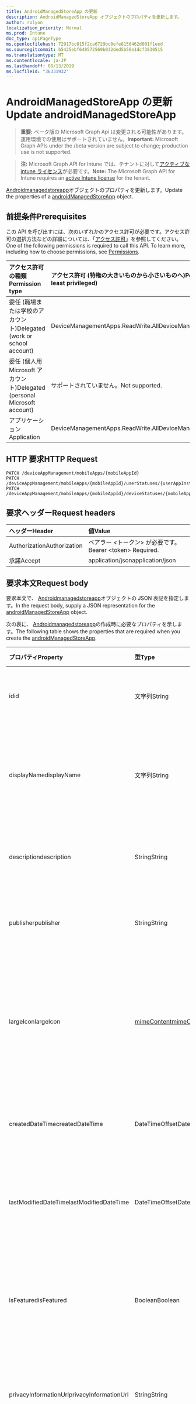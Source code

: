 ```yaml
---
title: AndroidManagedStoreApp の更新
description: AndroidManagedStoreApp オブジェクトのプロパティを更新します。
author: rolyon
localization_priority: Normal
ms.prod: Intune
doc_type: apiPageType
ms.openlocfilehash: 72917bc015f2ca6729bc0efe8156462d001f1eed
ms.sourcegitcommit: b5425ebf648572569b032ded5b56e1dcf3830515
ms.translationtype: MT
ms.contentlocale: ja-JP
ms.lasthandoff: 08/13/2019
ms.locfileid: "36331932"
---
```

# <a name="update-androidmanagedstoreapp"></a><span data-ttu-id="3efef-103">AndroidManagedStoreApp の更新</span><span class="sxs-lookup"><span data-stu-id="3efef-103">Update androidManagedStoreApp</span></span>

> <span data-ttu-id="3efef-104">**重要:** ベータ版の Microsoft Graph Api は変更される可能性があります。運用環境での使用はサポートされていません。</span><span class="sxs-lookup"><span data-stu-id="3efef-104">**Important:** Microsoft Graph APIs under the /beta version are subject to change; production use is not supported.</span></span>

> <span data-ttu-id="3efef-105">**注:** Microsoft Graph API for Intune では、テナントに対して[アクティブな intune ライセンス](https://go.microsoft.com/fwlink/?linkid=839381)が必要です。</span><span class="sxs-lookup"><span data-stu-id="3efef-105">**Note:** The Microsoft Graph API for Intune requires an [active Intune license](https://go.microsoft.com/fwlink/?linkid=839381) for the tenant.</span></span>

<span data-ttu-id="3efef-106">[Androidmanagedstoreapp](../resources/intune-apps-androidmanagedstoreapp.md)オブジェクトのプロパティを更新します。</span><span class="sxs-lookup"><span data-stu-id="3efef-106">Update the properties of a [androidManagedStoreApp](../resources/intune-apps-androidmanagedstoreapp.md) object.</span></span>

## <a name="prerequisites"></a><span data-ttu-id="3efef-107">前提条件</span><span class="sxs-lookup"><span data-stu-id="3efef-107">Prerequisites</span></span>
<span data-ttu-id="3efef-p101">この API を呼び出すには、次のいずれかのアクセス許可が必要です。アクセス許可の選択方法などの詳細については、「[アクセス許可](/graph/permissions-reference)」を参照してください。</span><span class="sxs-lookup"><span data-stu-id="3efef-p101">One of the following permissions is required to call this API. To learn more, including how to choose permissions, see [Permissions](/graph/permissions-reference).</span></span>

|<span data-ttu-id="3efef-110">アクセス許可の種類</span><span class="sxs-lookup"><span data-stu-id="3efef-110">Permission type</span></span>|<span data-ttu-id="3efef-111">アクセス許可 (特権の大きいものから小さいものへ)</span><span class="sxs-lookup"><span data-stu-id="3efef-111">Permissions (from most to least privileged)</span></span>|
|:---|:---|
|<span data-ttu-id="3efef-112">委任 (職場または学校のアカウント)</span><span class="sxs-lookup"><span data-stu-id="3efef-112">Delegated (work or school account)</span></span>|<span data-ttu-id="3efef-113">DeviceManagementApps.ReadWrite.All</span><span class="sxs-lookup"><span data-stu-id="3efef-113">DeviceManagementApps.ReadWrite.All</span></span>|
|<span data-ttu-id="3efef-114">委任 (個人用 Microsoft アカウント)</span><span class="sxs-lookup"><span data-stu-id="3efef-114">Delegated (personal Microsoft account)</span></span>|<span data-ttu-id="3efef-115">サポートされていません。</span><span class="sxs-lookup"><span data-stu-id="3efef-115">Not supported.</span></span>|
|<span data-ttu-id="3efef-116">アプリケーション</span><span class="sxs-lookup"><span data-stu-id="3efef-116">Application</span></span>|<span data-ttu-id="3efef-117">DeviceManagementApps.ReadWrite.All</span><span class="sxs-lookup"><span data-stu-id="3efef-117">DeviceManagementApps.ReadWrite.All</span></span>|

## <a name="http-request"></a><span data-ttu-id="3efef-118">HTTP 要求</span><span class="sxs-lookup"><span data-stu-id="3efef-118">HTTP Request</span></span>
<!-- {
  "blockType": "ignored"
}
-->
``` http
PATCH /deviceAppManagement/mobileApps/{mobileAppId}
PATCH /deviceAppManagement/mobileApps/{mobileAppId}/userStatuses/{userAppInstallStatusId}/app
PATCH /deviceAppManagement/mobileApps/{mobileAppId}/deviceStatuses/{mobileAppInstallStatusId}/app
```

## <a name="request-headers"></a><span data-ttu-id="3efef-119">要求ヘッダー</span><span class="sxs-lookup"><span data-stu-id="3efef-119">Request headers</span></span>
|<span data-ttu-id="3efef-120">ヘッダー</span><span class="sxs-lookup"><span data-stu-id="3efef-120">Header</span></span>|<span data-ttu-id="3efef-121">値</span><span class="sxs-lookup"><span data-stu-id="3efef-121">Value</span></span>|
|:---|:---|
|<span data-ttu-id="3efef-122">Authorization</span><span class="sxs-lookup"><span data-stu-id="3efef-122">Authorization</span></span>|<span data-ttu-id="3efef-123">ベアラー &lt;トークン&gt; が必要です。</span><span class="sxs-lookup"><span data-stu-id="3efef-123">Bearer &lt;token&gt; Required.</span></span>|
|<span data-ttu-id="3efef-124">承諾</span><span class="sxs-lookup"><span data-stu-id="3efef-124">Accept</span></span>|<span data-ttu-id="3efef-125">application/json</span><span class="sxs-lookup"><span data-stu-id="3efef-125">application/json</span></span>|

## <a name="request-body"></a><span data-ttu-id="3efef-126">要求本文</span><span class="sxs-lookup"><span data-stu-id="3efef-126">Request body</span></span>
<span data-ttu-id="3efef-127">要求本文で、 [Androidmanagedstoreapp](../resources/intune-apps-androidmanagedstoreapp.md)オブジェクトの JSON 表記を指定します。</span><span class="sxs-lookup"><span data-stu-id="3efef-127">In the request body, supply a JSON representation for the [androidManagedStoreApp](../resources/intune-apps-androidmanagedstoreapp.md) object.</span></span>

<span data-ttu-id="3efef-128">次の表に、 [Androidmanagedstoreapp](../resources/intune-apps-androidmanagedstoreapp.md)の作成時に必要なプロパティを示します。</span><span class="sxs-lookup"><span data-stu-id="3efef-128">The following table shows the properties that are required when you create the [androidManagedStoreApp](../resources/intune-apps-androidmanagedstoreapp.md).</span></span>

|<span data-ttu-id="3efef-129">プロパティ</span><span class="sxs-lookup"><span data-stu-id="3efef-129">Property</span></span>|<span data-ttu-id="3efef-130">型</span><span class="sxs-lookup"><span data-stu-id="3efef-130">Type</span></span>|<span data-ttu-id="3efef-131">説明</span><span class="sxs-lookup"><span data-stu-id="3efef-131">Description</span></span>|
|:---|:---|:---|
|<span data-ttu-id="3efef-132">id</span><span class="sxs-lookup"><span data-stu-id="3efef-132">id</span></span>|<span data-ttu-id="3efef-133">文字列</span><span class="sxs-lookup"><span data-stu-id="3efef-133">String</span></span>|<span data-ttu-id="3efef-134">エンティティのキー。</span><span class="sxs-lookup"><span data-stu-id="3efef-134">Key of the entity.</span></span> <span data-ttu-id="3efef-135">[mobileApp](../resources/intune-apps-mobileapp.md) から継承します</span><span class="sxs-lookup"><span data-stu-id="3efef-135">Inherited from [mobileApp](../resources/intune-apps-mobileapp.md)</span></span>|
|<span data-ttu-id="3efef-136">displayName</span><span class="sxs-lookup"><span data-stu-id="3efef-136">displayName</span></span>|<span data-ttu-id="3efef-137">文字列</span><span class="sxs-lookup"><span data-stu-id="3efef-137">String</span></span>|<span data-ttu-id="3efef-138">管理者が提供またはインポートしたアプリのタイトル。</span><span class="sxs-lookup"><span data-stu-id="3efef-138">The admin provided or imported title of the app.</span></span> <span data-ttu-id="3efef-139">[mobileApp](../resources/intune-apps-mobileapp.md) から継承します</span><span class="sxs-lookup"><span data-stu-id="3efef-139">Inherited from [mobileApp](../resources/intune-apps-mobileapp.md)</span></span>|
|<span data-ttu-id="3efef-140">description</span><span class="sxs-lookup"><span data-stu-id="3efef-140">description</span></span>|<span data-ttu-id="3efef-141">String</span><span class="sxs-lookup"><span data-stu-id="3efef-141">String</span></span>|<span data-ttu-id="3efef-142">アプリの説明。</span><span class="sxs-lookup"><span data-stu-id="3efef-142">The description of the app.</span></span> <span data-ttu-id="3efef-143">[mobileApp](../resources/intune-apps-mobileapp.md) から継承します</span><span class="sxs-lookup"><span data-stu-id="3efef-143">Inherited from [mobileApp](../resources/intune-apps-mobileapp.md)</span></span>|
|<span data-ttu-id="3efef-144">publisher</span><span class="sxs-lookup"><span data-stu-id="3efef-144">publisher</span></span>|<span data-ttu-id="3efef-145">String</span><span class="sxs-lookup"><span data-stu-id="3efef-145">String</span></span>|<span data-ttu-id="3efef-146">アプリの発行元。</span><span class="sxs-lookup"><span data-stu-id="3efef-146">The publisher of the app.</span></span> <span data-ttu-id="3efef-147">[mobileApp](../resources/intune-apps-mobileapp.md) から継承します</span><span class="sxs-lookup"><span data-stu-id="3efef-147">Inherited from [mobileApp](../resources/intune-apps-mobileapp.md)</span></span>|
|<span data-ttu-id="3efef-148">largeIcon</span><span class="sxs-lookup"><span data-stu-id="3efef-148">largeIcon</span></span>|[<span data-ttu-id="3efef-149">mimeContent</span><span class="sxs-lookup"><span data-stu-id="3efef-149">mimeContent</span></span>](../resources/intune-shared-mimecontent.md)|<span data-ttu-id="3efef-150">アプリの詳細に表示され、アイコンのアップロードに使用される大きいアイコン。</span><span class="sxs-lookup"><span data-stu-id="3efef-150">The large icon, to be displayed in the app details and used for upload of the icon.</span></span> <span data-ttu-id="3efef-151">[mobileApp](../resources/intune-apps-mobileapp.md) から継承します</span><span class="sxs-lookup"><span data-stu-id="3efef-151">Inherited from [mobileApp](../resources/intune-apps-mobileapp.md)</span></span>|
|<span data-ttu-id="3efef-152">createdDateTime</span><span class="sxs-lookup"><span data-stu-id="3efef-152">createdDateTime</span></span>|<span data-ttu-id="3efef-153">DateTimeOffset</span><span class="sxs-lookup"><span data-stu-id="3efef-153">DateTimeOffset</span></span>|<span data-ttu-id="3efef-154">アプリが作成された日時。</span><span class="sxs-lookup"><span data-stu-id="3efef-154">The date and time the app was created.</span></span> <span data-ttu-id="3efef-155">[mobileApp](../resources/intune-apps-mobileapp.md) から継承します</span><span class="sxs-lookup"><span data-stu-id="3efef-155">Inherited from [mobileApp](../resources/intune-apps-mobileapp.md)</span></span>|
|<span data-ttu-id="3efef-156">lastModifiedDateTime</span><span class="sxs-lookup"><span data-stu-id="3efef-156">lastModifiedDateTime</span></span>|<span data-ttu-id="3efef-157">DateTimeOffset</span><span class="sxs-lookup"><span data-stu-id="3efef-157">DateTimeOffset</span></span>|<span data-ttu-id="3efef-158">アプリが最後に変更された日時。</span><span class="sxs-lookup"><span data-stu-id="3efef-158">The date and time the app was last modified.</span></span> <span data-ttu-id="3efef-159">[mobileApp](../resources/intune-apps-mobileapp.md) から継承します</span><span class="sxs-lookup"><span data-stu-id="3efef-159">Inherited from [mobileApp](../resources/intune-apps-mobileapp.md)</span></span>|
|<span data-ttu-id="3efef-160">isFeatured</span><span class="sxs-lookup"><span data-stu-id="3efef-160">isFeatured</span></span>|<span data-ttu-id="3efef-161">Boolean</span><span class="sxs-lookup"><span data-stu-id="3efef-161">Boolean</span></span>|<span data-ttu-id="3efef-162">アプリが管理者のおすすめとしてマークされたかどうかを示す値。[mobileApp](../resources/intune-apps-mobileapp.md) から継承します</span><span class="sxs-lookup"><span data-stu-id="3efef-162">The value indicating whether the app is marked as featured by the admin. Inherited from [mobileApp](../resources/intune-apps-mobileapp.md)</span></span>|
|<span data-ttu-id="3efef-163">privacyInformationUrl</span><span class="sxs-lookup"><span data-stu-id="3efef-163">privacyInformationUrl</span></span>|<span data-ttu-id="3efef-164">String</span><span class="sxs-lookup"><span data-stu-id="3efef-164">String</span></span>|<span data-ttu-id="3efef-165">プライバシーに関する声明の URL。</span><span class="sxs-lookup"><span data-stu-id="3efef-165">The privacy statement Url.</span></span> <span data-ttu-id="3efef-166">[mobileApp](../resources/intune-apps-mobileapp.md) から継承します</span><span class="sxs-lookup"><span data-stu-id="3efef-166">Inherited from [mobileApp](../resources/intune-apps-mobileapp.md)</span></span>|
|<span data-ttu-id="3efef-167">informationUrl</span><span class="sxs-lookup"><span data-stu-id="3efef-167">informationUrl</span></span>|<span data-ttu-id="3efef-168">String</span><span class="sxs-lookup"><span data-stu-id="3efef-168">String</span></span>|<span data-ttu-id="3efef-169">詳細情報の URL。</span><span class="sxs-lookup"><span data-stu-id="3efef-169">The more information Url.</span></span> <span data-ttu-id="3efef-170">[mobileApp](../resources/intune-apps-mobileapp.md) から継承します</span><span class="sxs-lookup"><span data-stu-id="3efef-170">Inherited from [mobileApp](../resources/intune-apps-mobileapp.md)</span></span>|
|<span data-ttu-id="3efef-171">owner</span><span class="sxs-lookup"><span data-stu-id="3efef-171">owner</span></span>|<span data-ttu-id="3efef-172">String</span><span class="sxs-lookup"><span data-stu-id="3efef-172">String</span></span>|<span data-ttu-id="3efef-173">アプリの所有者。</span><span class="sxs-lookup"><span data-stu-id="3efef-173">The owner of the app.</span></span> <span data-ttu-id="3efef-174">[mobileApp](../resources/intune-apps-mobileapp.md) から継承します</span><span class="sxs-lookup"><span data-stu-id="3efef-174">Inherited from [mobileApp](../resources/intune-apps-mobileapp.md)</span></span>|
|<span data-ttu-id="3efef-175">developer</span><span class="sxs-lookup"><span data-stu-id="3efef-175">developer</span></span>|<span data-ttu-id="3efef-176">String</span><span class="sxs-lookup"><span data-stu-id="3efef-176">String</span></span>|<span data-ttu-id="3efef-177">アプリの開発者。</span><span class="sxs-lookup"><span data-stu-id="3efef-177">The developer of the app.</span></span> <span data-ttu-id="3efef-178">[mobileApp](../resources/intune-apps-mobileapp.md) から継承します</span><span class="sxs-lookup"><span data-stu-id="3efef-178">Inherited from [mobileApp](../resources/intune-apps-mobileapp.md)</span></span>|
|<span data-ttu-id="3efef-179">notes</span><span class="sxs-lookup"><span data-stu-id="3efef-179">notes</span></span>|<span data-ttu-id="3efef-180">String</span><span class="sxs-lookup"><span data-stu-id="3efef-180">String</span></span>|<span data-ttu-id="3efef-181">アプリ用のメモ。</span><span class="sxs-lookup"><span data-stu-id="3efef-181">Notes for the app.</span></span> <span data-ttu-id="3efef-182">[mobileApp](../resources/intune-apps-mobileapp.md) から継承します</span><span class="sxs-lookup"><span data-stu-id="3efef-182">Inherited from [mobileApp](../resources/intune-apps-mobileapp.md)</span></span>|
|<span data-ttu-id="3efef-183">uploadState</span><span class="sxs-lookup"><span data-stu-id="3efef-183">uploadState</span></span>|<span data-ttu-id="3efef-184">Int32</span><span class="sxs-lookup"><span data-stu-id="3efef-184">Int32</span></span>|<span data-ttu-id="3efef-185">アップロード状態。</span><span class="sxs-lookup"><span data-stu-id="3efef-185">The upload state.</span></span> <span data-ttu-id="3efef-186">[mobileApp](../resources/intune-apps-mobileapp.md) から継承します</span><span class="sxs-lookup"><span data-stu-id="3efef-186">Inherited from [mobileApp](../resources/intune-apps-mobileapp.md)</span></span>|
|<span data-ttu-id="3efef-187">publishingState</span><span class="sxs-lookup"><span data-stu-id="3efef-187">publishingState</span></span>|[<span data-ttu-id="3efef-188">mobileAppPublishingState</span><span class="sxs-lookup"><span data-stu-id="3efef-188">mobileAppPublishingState</span></span>](../resources/intune-apps-mobileapppublishingstate.md)|<span data-ttu-id="3efef-189">アプリの発行の状態。</span><span class="sxs-lookup"><span data-stu-id="3efef-189">The publishing state for the app.</span></span> <span data-ttu-id="3efef-190">アプリが発行されていない限り、アプリを割り当てることができません。</span><span class="sxs-lookup"><span data-stu-id="3efef-190">The app cannot be assigned unless the app is published.</span></span> <span data-ttu-id="3efef-191">[MobileApp](../resources/intune-apps-mobileapp.md)から継承されます。</span><span class="sxs-lookup"><span data-stu-id="3efef-191">Inherited from [mobileApp](../resources/intune-apps-mobileapp.md).</span></span> <span data-ttu-id="3efef-192">可能な値は、`notPublished`、`processing`、`published` です。</span><span class="sxs-lookup"><span data-stu-id="3efef-192">Possible values are: `notPublished`, `processing`, `published`.</span></span>|
|<span data-ttu-id="3efef-193">isAssigned</span><span class="sxs-lookup"><span data-stu-id="3efef-193">isAssigned</span></span>|<span data-ttu-id="3efef-194">Boolean</span><span class="sxs-lookup"><span data-stu-id="3efef-194">Boolean</span></span>|<span data-ttu-id="3efef-195">アプリが少なくとも1つのグループに割り当てられているかどうかを示す値。</span><span class="sxs-lookup"><span data-stu-id="3efef-195">The value indicating whether the app is assigned to at least one group.</span></span> <span data-ttu-id="3efef-196">[mobileApp](../resources/intune-apps-mobileapp.md) から継承します</span><span class="sxs-lookup"><span data-stu-id="3efef-196">Inherited from [mobileApp](../resources/intune-apps-mobileapp.md)</span></span>|
|<span data-ttu-id="3efef-197">roleScopeTagIds</span><span class="sxs-lookup"><span data-stu-id="3efef-197">roleScopeTagIds</span></span>|<span data-ttu-id="3efef-198">文字列コレクション</span><span class="sxs-lookup"><span data-stu-id="3efef-198">String collection</span></span>|<span data-ttu-id="3efef-199">このモバイルアプリの範囲タグ id のリスト。</span><span class="sxs-lookup"><span data-stu-id="3efef-199">List of scope tag ids for this mobile app.</span></span> <span data-ttu-id="3efef-200">[mobileApp](../resources/intune-apps-mobileapp.md) から継承します</span><span class="sxs-lookup"><span data-stu-id="3efef-200">Inherited from [mobileApp](../resources/intune-apps-mobileapp.md)</span></span>|
|<span data-ttu-id="3efef-201">dependentAppCount</span><span class="sxs-lookup"><span data-stu-id="3efef-201">dependentAppCount</span></span>|<span data-ttu-id="3efef-202">Int32</span><span class="sxs-lookup"><span data-stu-id="3efef-202">Int32</span></span>|<span data-ttu-id="3efef-203">子アプリが持つ依存関係の合計数。</span><span class="sxs-lookup"><span data-stu-id="3efef-203">The total number of dependencies the child app has.</span></span> <span data-ttu-id="3efef-204">[mobileApp](../resources/intune-apps-mobileapp.md) から継承します</span><span class="sxs-lookup"><span data-stu-id="3efef-204">Inherited from [mobileApp](../resources/intune-apps-mobileapp.md)</span></span>|
|<span data-ttu-id="3efef-205">packageId</span><span class="sxs-lookup"><span data-stu-id="3efef-205">packageId</span></span>|<span data-ttu-id="3efef-206">文字列型 (String)</span><span class="sxs-lookup"><span data-stu-id="3efef-206">String</span></span>|<span data-ttu-id="3efef-207">パッケージの識別子。</span><span class="sxs-lookup"><span data-stu-id="3efef-207">The package identifier.</span></span>|
|<span data-ttu-id="3efef-208">appIdentifier</span><span class="sxs-lookup"><span data-stu-id="3efef-208">appIdentifier</span></span>|<span data-ttu-id="3efef-209">String</span><span class="sxs-lookup"><span data-stu-id="3efef-209">String</span></span>|<span data-ttu-id="3efef-210">ID 名。</span><span class="sxs-lookup"><span data-stu-id="3efef-210">The Identity Name.</span></span>|
|<span data-ttu-id="3efef-211">usedLicenseCount</span><span class="sxs-lookup"><span data-stu-id="3efef-211">usedLicenseCount</span></span>|<span data-ttu-id="3efef-212">Int32</span><span class="sxs-lookup"><span data-stu-id="3efef-212">Int32</span></span>|<span data-ttu-id="3efef-213">使用中の VPP ライセンスの数。</span><span class="sxs-lookup"><span data-stu-id="3efef-213">The number of VPP licenses in use.</span></span>|
|<span data-ttu-id="3efef-214">totalLicenseCount</span><span class="sxs-lookup"><span data-stu-id="3efef-214">totalLicenseCount</span></span>|<span data-ttu-id="3efef-215">Int32</span><span class="sxs-lookup"><span data-stu-id="3efef-215">Int32</span></span>|<span data-ttu-id="3efef-216">VPP ライセンスの総数。</span><span class="sxs-lookup"><span data-stu-id="3efef-216">The total number of VPP licenses.</span></span>|
|<span data-ttu-id="3efef-217">appStoreUrl</span><span class="sxs-lookup"><span data-stu-id="3efef-217">appStoreUrl</span></span>|<span data-ttu-id="3efef-218">String</span><span class="sxs-lookup"><span data-stu-id="3efef-218">String</span></span>|<span data-ttu-id="3efef-219">ワークストアアプリの URL を再生します。</span><span class="sxs-lookup"><span data-stu-id="3efef-219">The Play for Work Store app URL.</span></span>|
|<span data-ttu-id="3efef-220">supportsOemConfig</span><span class="sxs-lookup"><span data-stu-id="3efef-220">supportsOemConfig</span></span>|<span data-ttu-id="3efef-221">Boolean</span><span class="sxs-lookup"><span data-stu-id="3efef-221">Boolean</span></span>|<span data-ttu-id="3efef-222">このアプリが OEMConfig ポリシーをサポートするかどうか。</span><span class="sxs-lookup"><span data-stu-id="3efef-222">Whether this app supports OEMConfig policy.</span></span>|



## <a name="response"></a><span data-ttu-id="3efef-223">応答</span><span class="sxs-lookup"><span data-stu-id="3efef-223">Response</span></span>
<span data-ttu-id="3efef-224">成功した場合、このメソッド`200 OK`は応答コードと、更新された[Androidmanagedstoreapp](../resources/intune-apps-androidmanagedstoreapp.md)オブジェクトを応答本文で返します。</span><span class="sxs-lookup"><span data-stu-id="3efef-224">If successful, this method returns a `200 OK` response code and an updated [androidManagedStoreApp](../resources/intune-apps-androidmanagedstoreapp.md) object in the response body.</span></span>

## <a name="example"></a><span data-ttu-id="3efef-225">例</span><span class="sxs-lookup"><span data-stu-id="3efef-225">Example</span></span>

### <a name="request"></a><span data-ttu-id="3efef-226">要求</span><span class="sxs-lookup"><span data-stu-id="3efef-226">Request</span></span>
<span data-ttu-id="3efef-227">以下は、要求の例です。</span><span class="sxs-lookup"><span data-stu-id="3efef-227">Here is an example of the request.</span></span>
``` http
PATCH https://graph.microsoft.com/beta/deviceAppManagement/mobileApps/{mobileAppId}
Content-type: application/json
Content-length: 938

{
  "@odata.type": "#microsoft.graph.androidManagedStoreApp",
  "displayName": "Display Name value",
  "description": "Description value",
  "publisher": "Publisher value",
  "largeIcon": {
    "@odata.type": "microsoft.graph.mimeContent",
    "type": "Type value",
    "value": "dmFsdWU="
  },
  "isFeatured": true,
  "privacyInformationUrl": "https://example.com/privacyInformationUrl/",
  "informationUrl": "https://example.com/informationUrl/",
  "owner": "Owner value",
  "developer": "Developer value",
  "notes": "Notes value",
  "uploadState": 11,
  "publishingState": "processing",
  "isAssigned": true,
  "roleScopeTagIds": [
    "Role Scope Tag Ids value"
  ],
  "dependentAppCount": 1,
  "packageId": "Package Id value",
  "appIdentifier": "App Identifier value",
  "usedLicenseCount": 0,
  "totalLicenseCount": 1,
  "appStoreUrl": "https://example.com/appStoreUrl/",
  "supportsOemConfig": true
}
```

### <a name="response"></a><span data-ttu-id="3efef-228">応答</span><span class="sxs-lookup"><span data-stu-id="3efef-228">Response</span></span>
<span data-ttu-id="3efef-p119">以下は、応答の例です。注:簡潔にするために、ここに示す応答オブジェクトは切り詰められている場合があります。すべてのプロパティは実際の呼び出しから返されます。</span><span class="sxs-lookup"><span data-stu-id="3efef-p119">Here is an example of the response. Note: The response object shown here may be truncated for brevity. All of the properties will be returned from an actual call.</span></span>
``` http
HTTP/1.1 200 OK
Content-Type: application/json
Content-Length: 1110

{
  "@odata.type": "#microsoft.graph.androidManagedStoreApp",
  "id": "87247525-7525-8724-2575-248725752487",
  "displayName": "Display Name value",
  "description": "Description value",
  "publisher": "Publisher value",
  "largeIcon": {
    "@odata.type": "microsoft.graph.mimeContent",
    "type": "Type value",
    "value": "dmFsdWU="
  },
  "createdDateTime": "2017-01-01T00:02:43.5775965-08:00",
  "lastModifiedDateTime": "2017-01-01T00:00:35.1329464-08:00",
  "isFeatured": true,
  "privacyInformationUrl": "https://example.com/privacyInformationUrl/",
  "informationUrl": "https://example.com/informationUrl/",
  "owner": "Owner value",
  "developer": "Developer value",
  "notes": "Notes value",
  "uploadState": 11,
  "publishingState": "processing",
  "isAssigned": true,
  "roleScopeTagIds": [
    "Role Scope Tag Ids value"
  ],
  "dependentAppCount": 1,
  "packageId": "Package Id value",
  "appIdentifier": "App Identifier value",
  "usedLicenseCount": 0,
  "totalLicenseCount": 1,
  "appStoreUrl": "https://example.com/appStoreUrl/",
  "supportsOemConfig": true
}
```






